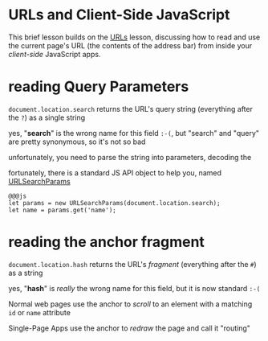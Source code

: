 # URLs and Client-Side JavaScript

This brief lesson builds on the [URLs](/lessons/www/urls) lesson, discussing how to read and use the current page's URL (the contents of the address bar) from inside your *client-side* JavaScript apps.

# reading Query Parameters

`document.location.search` returns the URL's query string (everything after the `?`) as a single string

yes, "**search**" is the wrong name for this field `:-(`, but "search" and "query" are pretty synonymous, so it's not so bad

unfortunately, you need to parse the string into parameters, decoding the 

fortunately, there is a standard JS API object to help you, named [URLSearchParams](https://developer.mozilla.org/en-US/docs/Web/API/URLSearchParams)

```
@@@js
let params = new URLSearchParams(document.location.search);
let name = params.get('name');
```

# reading the anchor fragment

`document.location.hash` returns the URL's *fragment* (everything after the `#`) as a string

yes, "**hash**" is *really* the wrong name for this field, but it is now standard `:-(`

Normal web pages use the anchor to *scroll* to an element with a matching `id` or `name` attribute

Single-Page Apps use the anchor to *redraw* the page and call it "routing"


